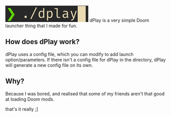 ![dplay](dplay.jpg)
dPlay is a very simple Doom launcher thing that I made for fun.

## How does dPlay work?
dPlay uses a config file, which you can modify to add launch option/parameters.
If there isn't a config file for dPlay in the directory, dPlay will generate a new config file on its own.

## Why?
Because I was bored, and realised that some of my friends aren't that good at loading Doom mods.

that's it really ;]
